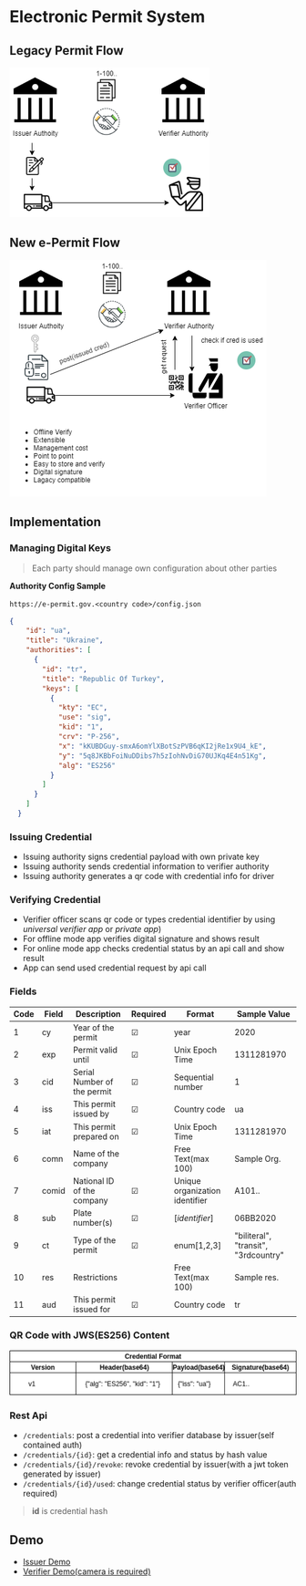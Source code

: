 # Electronic Permit System

## Legacy Permit Flow

![w:1000](img/e-permit-old-flow.png)

## New e-Permit Flow

![w:1000](img/e-permit-new-flow.png)

## Implementation

### Managing Digital Keys

> Each party should manage own configuration about other parties

**Authority Config Sample**

```https://e-permit.gov.<country code>/config.json```

```json
{
    "id": "ua",
    "title": "Ukraine",
    "authorities": [
      {
        "id": "tr",
        "title": "Republic Of Turkey",
        "keys": [
          {
            "kty": "EC",
            "use": "sig",
            "kid": "1",
            "crv": "P-256",
            "x": "kKUBDGuy-smxA6omYlXBotSzPVB6qKI2jRe1x9U4_kE",
            "y": "5q8JKBbFoiNuDDibs7h5zIohNvDiG70UJKq4E4n51Kg",
            "alg": "ES256"
          }
        ]
      }
    ]
  }
```

### Issuing Credential

- Issuing authority signs credential payload with own private key
- Issuing authority sends credential information to verifier authority
- Issuing authority generates a qr code with credential info for driver 

### Verifying Credential

- Verifier officer scans qr code or types credential identifier by using *universal verifier app* or *private app*)
- For offline mode app verifies digital signature and shows result
- For online mode app checks credential status by an api call and show result
- App can send used credential request by api call 



### Fields
| Code | Field | Description | Required | Format | Sample Value | 
| ---- | ------| ----------- | -------- | ------ | ------------ | 
| 1 | cy | Year of the permit | &#9745; | year | 2020 |
| 2 | exp |  Permit valid until | &#9745; | Unix Epoch Time | 1311281970 |
| 3 | cid | Serial Number of the permit | &#9745; | Sequential number | 1 |
| 4 | iss | This permit issued by |  &#9745; | Country code | ua |
| 5 | iat | This permit prepared on | &#9745; | Unix Epoch Time | 1311281970 |
| 6 | comn | Name of the company | | Free Text(max 100) | Sample Org. |
| 7 | comid | National ID of the company | &#9745; | Unique organization identifier | A101.. | 
| 8 | sub | Plate number(s) | &#9745; |  [*identifier*] | 06BB2020 |
| 9 | ct | Type of the permit | &#9745; | enum[1,2,3] | "biliteral", "transit", "3rdcountry" |
| 10 | res | Restrictions | | Free Text(max 100) | Sample res. |
| 11 | aud | This permit issued for | &#9745; | Country code | tr |








### QR Code with JWS(ES256) Content

![w:1200](img/e-permit-cred-format.png)



### Rest Api

- ```/credentials```: post a credential into verifier database by issuer(self contained auth) 
- ```/credentials/{id}```: get a credential info and status by hash value 
- ```/credentials/{id}/revoke```: revoke credential by issuer(with a jwt token generated by issuer)
- ```/credentials/{id}/used```: change credential status by verifier officer(auth required)

> **id** is credential hash

## Demo

- [Issuer Demo]( https://e-permit.github.io/demo/)
- [Verifier Demo(camera is required)]( https://e-permit.github.io/verify/)


